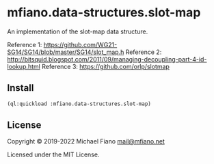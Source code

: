# mfiano.data-structures.slot-map

An implementation of the slot-map data structure.

Reference 1: https://github.com/WG21-SG14/SG14/blob/master/SG14/slot_map.h
Reference 2: http://bitsquid.blogspot.com/2011/09/managing-decoupling-part-4-id-lookup.html
Reference 3: https://github.com/orlp/slotmap

## Install

```lisp
(ql:quickload :mfiano.data-structures.slot-map)
```

## License

Copyright © 2019-2022 Michael Fiano <mail@mfiano.net>

Licensed under the MIT License.
